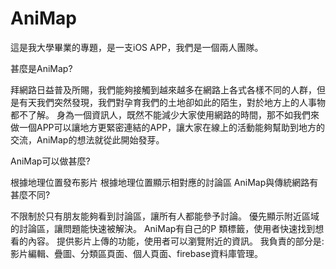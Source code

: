 # AniMap

這是我大學畢業的專題，是一支iOS APP，我們是一個兩人團隊。

甚麼是AniMap?

拜網路日益普及所賜，我們能夠接觸到越來越多在網路上各式各樣不同的人群，但是有天我們突然發現，我們對孕育我們的土地卻如此的陌生，對於地方上的人事物都不了解。 身為一個資訊人，既然不能減少大家使用網路的時間，那不如我們來做一個APP可以讓地方更緊密連結的APP，讓大家在線上的活動能夠幫助到地方的交流，AniMap的想法就從此開始發芽。

AniMap可以做甚麼?

根據地理位置發布影片
根據地理位置顯示相對應的討論區
AniMap與傳統網路有甚麼不同?

不限制於只有朋友能夠看到討論區，讓所有人都能參予討論。
優先顯示附近區域的討論區，讓問題能快速被解決。
AniMap有自己的P 類標籤，使用者快速找到想看的內容。
提供影片上傳的功能，使用者可以瀏覽附近的資訊。
我負責的部分是:影片編輯、疊圖、分類區頁面、個人頁面、firebase資料庫管理。
